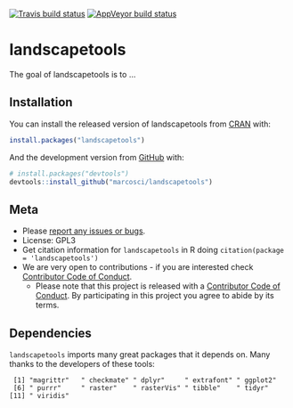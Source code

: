 
[![Travis build status](https://travis-ci.org/marcosci/landscapetools.svg?branch=master)](https://travis-ci.org/marcosci/landscapetools) [![AppVeyor build status](https://ci.appveyor.com/api/projects/status/github/marcosci/landscapetools?branch=master&svg=true)](https://ci.appveyor.com/project/marcosci/landscapetools)

<!-- README.md is generated from README.Rmd. Please edit that file -->
landscapetools
==============

The goal of landscapetools is to ...

Installation
------------

You can install the released version of landscapetools from [CRAN](https://CRAN.R-project.org) with:

``` r
install.packages("landscapetools")
```

And the development version from [GitHub](https://github.com/) with:

``` r
# install.packages("devtools")
devtools::install_github("marcosci/landscapetools")
```

Meta
----

-   Please [report any issues or bugs](https://github.com/marcosci/landscapetools/issues/new/).
-   License: GPL3
-   Get citation information for `landscapetools` in R doing `citation(package = 'landscapetools')`
-   We are very open to contributions - if you are interested check [Contributor Code of Conduct](CONTRIBUTING.md).
    -   Please note that this project is released with a [Contributor Code of Conduct](CONDUCT.md). By participating in this project you agree to abide by its terms.

Dependencies
------------

`landscapetools` imports many great packages that it depends on. Many thanks to the developers of these tools:

     [1] "magrittr"   " checkmate" " dplyr"     " extrafont" " ggplot2"  
     [6] " purrr"     " raster"    " rasterVis" " tibble"    " tidyr"    
    [11] " viridis"
